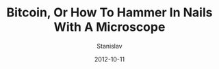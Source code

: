 ---
layout: writing
title: Bitcoin, Or How To Hammer In Nails With A Microscope
date: 2012-10-11
categories: ['Technical']
author: ['Stanislav']
excerpt: “The enlightened, disciplined mind is the holiest of holies, a wonder among wonders. Upon the Earth – a grain of sand in the Universe, man is on the order of one-billionth of the smallest magnitude… And yet this particle in your mind’s eye, that lives but for sixty or so trips of the Earth around the Sun, possesses a mind capable of embracing the whole Universe… To comprehend this, we must switch to the language of higher mathematics… And so, what would you say if someone were to take from your laboratory a precious microscope and start pounding in nails with it?..
external_url: http://www.loper-os.org/?p=939
---